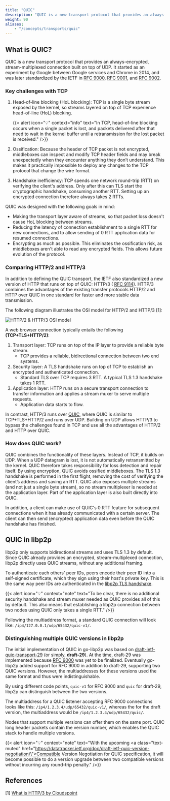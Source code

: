 ```yaml
---
title: "QUIC"
description: "QUIC is a new transport protocol that provides an always-encrypted, stream-multiplexed connection built on top of UDP. Learn about QUIC and how it is used in libp2p."
weight: 90
aliases:
    - "/concepts/transports/quic"
---
```


## What is QUIC?

QUIC is a new transport protocol that provides an always-encrypted, stream-multiplexed
connection built on top of UDP. It started as an experiment by Google between Google
services and Chrome in 2014, and was later standardized by the IETF in
[RFC 9000](https://datatracker.ietf.org/doc/html/rfc9000),
[RFC 9001](https://datatracker.ietf.org/doc/html/rfc9001), and
[RFC 9002](https://datatracker.ietf.org/doc/html/rfc9002).

### Key challenges with TCP

1. Head-of-line blocking (HoL blocking): TCP is a single byte stream exposed by the
   kernel, so streams layered on top of TCP experience head-of-line (HoL) blocking.

   {{< alert icon="💡" context="info" text="In TCP, head-of-line blocking occurs when a single packet is lost, and packets delivered after that need to wait in the kernel buffer until a retransmission for the lost packet is received." />}}

2. Ossification: Because the header of TCP packet is not encrypted, middleboxes can
   inspect and modify TCP header fields and may break unexpectedly when they encounter
   anything they don’t understand. This makes it practically impossible to deploy any
   changes to the TCP protocol that change the wire format.

3. Handshake inefficiency: TCP spends one network round-trip (RTT) on verifying the
   client's address. Only after this can TLS start the cryptographic handshake, consuming
   another RTT. Setting up an encrypted connection therefore always takes 2 RTTs.

QUIC was designed with the following goals in mind:

- Making the transport layer aware of streams, so that packet loss doesn't cause HoL blocking
  between streams.
- Reducing the latency of connection establishment to a single RTT for new connections, and to
  allow sending of 0 RTT application data for resumed connections.
- Encrypting as much as possible. This eliminates the ossification risk, as middleboxes aren't
  able to read any encrypted fields. This allows future evolution of the protocol.

### Comparing HTTP/2 and HTTP/3

In addition to defining the QUIC transport, the IETF also standardized a new version of HTTP that runs on top of QUIC: HTTP/3 (
[RFC 9114](https://datatracker.ietf.org/doc/html/rfc9114)). HTTP/3 combines the advantages
of the existing transfer protocols HTTP/2 and HTTP over QUIC in one standard for faster and
more stable data transmission.

The following diagram illustrates the OSI model for HTTP/2 and HTTP/3 [1]:

![HTTP/2 & HTTP/3 OSI model](https://cloudspoint.xyz/wp-content/uploads/2022/03/http3.png)

A web browser connection typically entails the following **(TCP+TLS+HTTP/2)**:

1. Transport layer: TCP runs on top of the IP layer to provide a reliable
   byte stream.
   - TCP provides a reliable, bidirectional connection between two end systems.
2. Security layer: A TLS handshake runs on top of TCP to
   establish an encrypted and authenticated connection.
   - Standard TLS over TCP requires 3 RTT. A typical TLS 1.3 handshake takes 1 RTT.
3. Application layer: HTTP runs on a secure transport connection to transfer
   information and applies a stream muxer to serve multiple requests.
   - Application data starts to flow.

In contrast, HTTP/3 runs over [QUIC](#what-is-quic), where QUIC is similar to
TCP+TLS+HTTP/2 and runs over UDP. Building on UDP allows HTTP/3 to bypass the challenges
found in TCP and use all the advantages of HTTP/2 and HTTP over QUIC.

### How does QUIC work?

QUIC combines the functionality of these layers. Instead of TCP, it builds on UDP.
When a UDP datagram is lost, it is not automatically retransmitted by the kernel.
QUIC therefore takes responsibility for loss detection and repair itself. By using
encryption, QUIC avoids ossified middleboxes. The TLS 1.3 handshake is performed in
the first flight, removing the cost of verifying the client’s address and saving an
RTT. QUIC also exposes multiple streams (and not just a single byte stream), so
no stream multiplexer is needed at the application layer. Part of the application
layer is also built directly into QUIC.

In addition, a client can make use of QUIC's 0 RTT feature for subsequent connections
when it has already communicated with a certain server. The client can then send
(encrypted) application data even before the QUIC handshake has finished.

## QUIC in libp2p

libp2p only supports bidirectional streams and uses TLS 1.3 by default.
Since QUIC already provides an encrypted, stream-multiplexed connection,
libp2p directly uses QUIC streams, without any additional framing.

To authenticate each others' peer IDs, peers encode their peer ID into a self-signed
certificate, which they sign using their host's private key. This is the same way peer
IDs are authenticated in the
[libp2p TLS handshake](https://github.com/libp2p/specs/blob/master/tls/tls.md).

{{< alert icon="💡" context="note" text="To be clear, there is no additional security handshake and stream muxer needed as QUIC provides all of this by default. This also means that establishing a libp2p connection between two nodes using QUIC only takes a single RTT." />}}

Following the multiaddress format, a standard QUIC connection will
look like: `/ip4/127.0.0.1/udp/65432/quic-v1/`.

### Distinguishing multiple QUIC versions in libp2p

The initial implementation of QUIC in go-libp2p was based on
[draft-ietf-quic-transport-29](https://datatracker.ietf.org/doc/html/draft-ietf-quic-transport-29)
(or simply, **draft-29**). At the time, draft-29 was implemented because [RFC 9000](https://datatracker.ietf.org/doc/html/rfc9000)
was yet to be finalized.
Eventually go-libp2p added support for RFC 9000 in addition to draft-29, supporting two QUIC versions.
However, the multiaddresses for these versions used the same format and thus were indistinguishable.

By using different code points, `quic-v1` for RFC 9000 and `quic` for draft-29,
libp2p can distinguish between the two versions.

The multiaddress for a QUIC listener accepting RFC 9000 connections looks like this: `/ip4/1.2.3.4/udp/65432/quic-v1/`, whereas the for the draft version, the multiaddress would be `/ip4/1.2.3.4/udp/65432/quic/`.

Nodes that support multiple versions can offer them on the same port.
QUIC long header packets contain the version number, which enables the QUIC stack to handle multiple versions.

{{< alert icon="💡" context="note" text="With the upcoming <a class=\"text-muted\" href=\"https://datatracker.ietf.org/doc/draft-ietf-quic-version-negotiation/\">Compatible Version Negotiation for QUIC</a> specification, it will become possible to do a version upgrade between two compatible versions without incurring any round-trip penalty." />}}

## References

[1] [What is HTTP/3 by Cloudspoint](https://cloudspoint.xyz/what-is-http3/)

